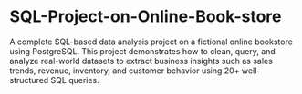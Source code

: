# SQL-Project-on-Online-Book-store
A complete SQL-based data analysis project on a fictional online bookstore using PostgreSQL. This project demonstrates how to clean, query, and analyze real-world datasets to extract business insights such as sales trends, revenue, inventory, and customer behavior using 20+ well-structured SQL queries.
